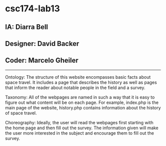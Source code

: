 # csc174-lab13

## IA: Diarra Bell
## Designer: David Backer
## Coder: Marcelo Gheiler
____
Ontology: The structure of this website encompasses basic facts about space travel. It includes a page that describes the history as well as pages that inform the reader about notable people in the field and a survey.

Taxonomy: All of the webpages are named in such a way that it is easy to figure out what content will be on each page. For example, index.php is the main page of the website, history.php contains information about the history of space travel.

Choreography: Ideally, the user will read the webpages first starting with the home page and then fill out the survey. The information given will make the user more interested in the subject and encourage them to fill out the survey.
